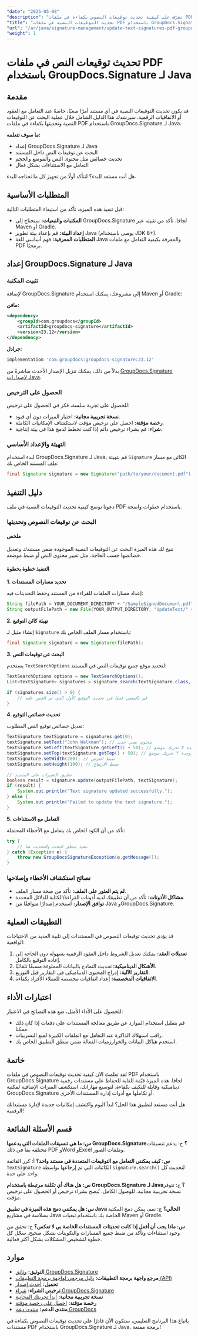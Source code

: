 ```yaml
---
"date": "2025-05-08"
"description": "تعرّف على كيفية تحديث توقيعات النصوص بكفاءة في ملفات PDF باستخدام GroupDocs.Signature لجافا. يغطي هذا الدليل عملية إعداد التوقيعات والبحث عنها وتحديثها خطوة بخطوة."
"title": "تحديث التوقيعات النصية في ملفات PDF باستخدام GroupDocs.Signature for Java - دليل شامل"
"url": "/ar/java/signature-management/update-text-signatures-pdf-groupdocs-signature-java/"
"weight": 1
---
```


# تحديث توقيعات النص في ملفات PDF باستخدام GroupDocs.Signature لـ Java

## مقدمة

قد يكون تحديث التوقيعات النصية في أي مستند أمرًا صعبًا، خاصةً عند التعامل مع العقود أو الاتفاقيات الرقمية. سيرشدك هذا الدليل الشامل خلال عملية البحث عن التوقيعات النصية وتحديثها بكفاءة في ملفات PDF باستخدام GroupDocs.Signature لـ Java.

**ما سوف تتعلمه:**
- إعداد GroupDocs.Signature لـ Java
- البحث عن توقيعات النص داخل المستند
- تحديث خصائص مثل محتوى النص والموضع والحجم
- التعامل مع الاستثناءات بشكل فعال

هل أنت مستعد للبدء؟ لنتأكد أولًا من تجهيز كل ما تحتاجه للبدء.

## المتطلبات الأساسية

قبل تنفيذ هذه الميزة، تأكد من استيفاء المتطلبات التالية:
- **المكتبات والتبعيات:** ستحتاج إلى GroupDocs.Signature لجافا. تأكد من تثبيته عبر Maven أو Gradle.
- **إعداد البيئة:** قم بإعداد بيئة تطوير Java (يوصى باستخدام JDK 8+).
- **المتطلبات المعرفية:** فهم أساسي للغة Java والمعرفة بكيفية التعامل مع ملفات PDF برمجيًا.

## إعداد GroupDocs.Signature لـ Java

### تثبيت المكتبة

لإضافة GroupDocs.Signature إلى مشروعك، يمكنك استخدام Maven أو Gradle:

**مافن:**

```xml
<dependency>
    <groupId>com.groupdocs</groupId>
    <artifactId>groupdocs-signature</artifactId>
    <version>23.12</version>
</dependency>
```

**جرادل:**

```gradle
implementation 'com.groupdocs:groupdocs-signature:23.12'
```

بدلاً من ذلك، يمكنك تنزيل الإصدار الأحدث مباشرةً من [GroupDocs.Signature لإصدارات Java](https://releases.groupdocs.com/signature/java/).

### الحصول على الترخيص

للحصول على تجربة سلسة، فكر في الحصول على ترخيص:
- **نسخة تجريبية مجانية:** اختبار الميزات دون أي قيود.
- **رخصة مؤقتة:** احصل على ترخيص مؤقت لاستكشاف الإمكانيات الكاملة.
- **شراء:** قم بشراء ترخيص دائم إذا كنت تخطط لدمج هذا في بيئة إنتاجية.

### التهيئة والإعداد الأساسي

لبدء استخدام GroupDocs.Signature لـ Java، قم بتهيئة `Signature` الكائن مع مسار ملف المستند الخاص بك:

```java
final Signature signature = new Signature("path/to/your/document.pdf");
```

## دليل التنفيذ

دعونا نوضح كيفية تحديث التوقيعات النصية في ملف PDF باستخدام خطوات واضحة.

### البحث عن توقيعات النصوص وتحديثها

#### ملخص

تتيح لك هذه الميزة البحث عن التوقيعات النصية الموجودة ضمن مستندك وتعديل خصائصها حسب الحاجة، مثل تغيير محتوى النص أو ضبط موضعه.

#### التنفيذ خطوة بخطوة

**1. تحديد مسارات المستندات**

إعداد مسارات الملفات للقراءة من المستند وحفظ التحديثات فيه:

```java
String filePath = YOUR_DOCUMENT_DIRECTORY + "/SampleSignedDocument.pdf";
String outputFilePath = new File(YOUR_OUTPUT_DIRECTORY, "UpdateText/" + fileName).getPath();
```

**2. تهيئة كائن التوقيع**

إنشاء مثيل لـ `Signature` باستخدام مسار الملف الخاص بك:

```java
final Signature signature = new Signature(filePath);
```

**3. البحث عن توقيعات النص**

يستخدم `TextSearchOptions` لتحديد موقع جميع توقيعات النص في المستند:

```java
TextSearchOptions options = new TextSearchOptions();
List<TextSignature> signatures = signature.search(TextSignature.class, options);

if (signatures.size() > 0) {
    // قم بالمضي قدمًا في تحديث التوقيع الأول الذي تم العثور عليه
}
```

**4. تحديث خصائص التوقيع**

تعديل خصائص توقيع النص المطلوب:

```java
TextSignature textSignature = signatures.get(0);
textSignature.setText("John Walkman"); // محتوى نصي جديد
textSignature.setLeft(textSignature.getLeft() + 50); // تحريك موضع X بمقدار 50 وحدة
textSignature.setTop(textSignature.getTop() + 50); // تحريك موضع Y بمقدار 50 وحدة
textSignature.setWidth(200); // ضبط العرض
textSignature.setHeight(100); // ضبط الارتفاع

// تطبيق التغييرات على المستند
boolean result = signature.update(outputFilePath, textSignature);
if (result) {
    System.out.println("Text signature updated successfully.");
} else {
    System.out.println("Failed to update the text signature.");
}
```

**5. التعامل مع الاستثناءات**

تأكد من أن الكود الخاص بك يتعامل مع الأخطاء المحتملة:

```java
try {
    // تنفيذ منطق البحث والتحديث هنا
} catch (Exception e) {
    throw new GroupDocsSignatureException(e.getMessage());
}
```

### نصائح استكشاف الأخطاء وإصلاحها

- **لم يتم العثور على الملف:** تأكد من صحة مسار الملف.
- **مشاكل الأذونات:** تأكد من أن تطبيقك لديه أذونات القراءة/الكتابة للدلائل المحددة.
- **توافق الإصدار:** استخدم إصدارًا متوافقًا من Java وGroupDocs.Signature.

## التطبيقات العملية

قد يؤدي تحديث توقيعات النصوص في المستندات إلى تلبية العديد من الاحتياجات الواقعية:

1. **تعديلات العقد:** يمكنك تعديل الشروط داخل العقود الرقمية بسهولة دون الحاجة إلى إعادة التوقيع بالكامل.
2. **الأشكال الديناميكية:** تحديث النماذج بالبيانات المملوءة مسبقًا تلقائيًا.
3. **التقارير الآلية:** إدراج المحتوى الديناميكي في التقارير قبل التوزيع.
4. **الاتفاقيات المخصصة:** إعداد اتفاقيات مخصصة للعملاء الأفراد بكفاءة.

## اعتبارات الأداء

للحصول على الأداء الأمثل، ضع هذه النصائح في الاعتبار:
- قم بتقليل استخدام الموارد عن طريق معالجة المستندات على دفعات إذا كان ذلك ممكنا.
- راقب استهلاك الذاكرة عند التعامل مع الملفات الكبيرة لمنع التسريبات.
- استخدم هياكل البيانات والخوارزميات الفعالة ضمن منطق التطبيق الخاص بك.

## خاتمة

لقد تعلمتَ الآن كيفية تحديث توقيعات النصوص في ملفات PDF باستخدام GroupDocs.Signature لجافا. هذه الميزة قيّمة للغاية للحفاظ على مستندات رقمية ديناميكية وقابلة للتكيف بكفاءة. لتوسيع مهاراتك، استكشف الميزات الإضافية لمكتبة GroupDocs.Signature أو تكاملها مع أدوات إدارة المستندات الأخرى.

هل أنت مستعد لتطبيق هذا الحل؟ ابدأ اليوم واكتشف إمكانيات جديدة لإدارة مستنداتك الرقمية!

## قسم الأسئلة الشائعة

**س: ما هي تنسيقات الملفات التي يدعمها GroupDocs.Signature؟**
ج: يدعم تنسيقات مختلفة بما في ذلك PDF وWord وExcel وملفات الصور.

**س: كيف يمكنني التعامل مع التوقيعات المتعددة في مستند واحد؟**
أ: كرر القائمة `TextSignature` الكائنات التي تم إرجاعها بواسطة `signature.search()` لتحديث كل واحد على حدة.

**س: هل هناك أي تكلفة مرتبطة باستخدام GroupDocs.Signature لـ Java؟**
ج: تتوفر نسخة تجريبية مجانية. للوصول الكامل، يُنصح بشراء ترخيص أو الحصول على ترخيص مؤقت.

**س: هل يمكنني دمج هذه الميزة في تطبيق Java الحالي؟**
ج: نعم، يمكن دمج المكتبة بسلاسة في مشاريع Java الخاصة بك باستخدام تبعيات Maven أو Gradle.

**س: ماذا يجب أن أفعل إذا كانت تحديثات المستندات الخاصة بي لا تعكس؟**
ج: تحقق من وجود استثناءات وتأكد من ضبط جميع المسارات والتكوينات بشكل صحيح. سجّل كل خطوة لتشخيص المشكلات بشكل أكثر فعالية.

## موارد

- **التوثيق:** [وثائق GroupDocs.Signature](https://docs.groupdocs.com/signature/java/)
- **مرجع واجهة برمجة التطبيقات:** [دليل مرجعي لواجهة برمجة التطبيقات (API)](https://reference.groupdocs.com/signature/java/)
- **تحميل:** [أحدث إصدار](https://releases.groupdocs.com/signature/java/)
- **ترخيص الشراء:** [شراء GroupDocs.Signature](https://purchase.groupdocs.com/buy)
- **نسخة تجريبية مجانية:** [ابدأ تجربتك المجانية](https://releases.groupdocs.com/signature/java/)
- **رخصة مؤقتة:** [احصل على رخصة مؤقتة](https://purchase.groupdocs.com/temporary-license/)
- **منتدى الدعم:** [منتدى دعم GroupDocs](https://forum.groupdocs.com/c/signature/)

باتباع هذا البرنامج التعليمي، ستكون الآن قادرًا على تحديث توقيعات النصوص بكفاءة في مستندات PDF باستخدام GroupDocs.Signature لـ Java. برمجة ممتعة!